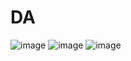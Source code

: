 # DA
![image](https://user-images.githubusercontent.com/10504654/112874612-6c9a3500-90c3-11eb-86e1-315e79328f21.png)
![image](https://user-images.githubusercontent.com/10504654/112874654-7885f700-90c3-11eb-847e-db24319d4e7a.png)
![image](https://user-images.githubusercontent.com/10504654/112874683-8471b900-90c3-11eb-9fef-2d8a43bd45ff.png)
